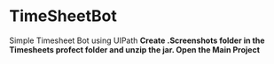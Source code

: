 # TimeSheetBot
Simple Timesheet Bot using UIPath
<b>Create .Screenshots folder in the Timesheets profect folder and unzip the jar. Open the Main Project</b>
